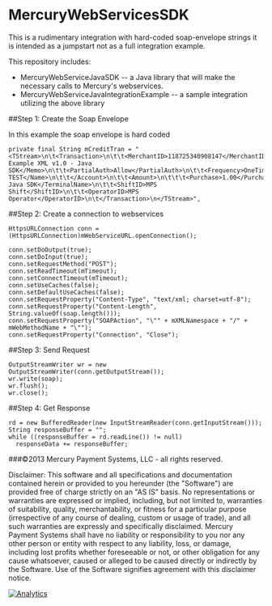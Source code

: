 MercuryWebServicesSDK
=====================

This is a rudimentary integration with hard-coded soap-envelope strings it is intended as a jumpstart not as a full integration example.

This repository includes:

* MercuryWebServiceJavaSDK -- a Java library that will make the necessary calls to Mercury's webservices.
* MercuryWebServiceJavaIntegrationExample -- a sample integration utilizing the above library

##Step 1: Create the Soap Envelope

In this example the soap envelope is hard coded

```
private final String mCreditTran = "<TStream>\n\t<Transaction>\n\t\t<MerchantID>118725340908147</MerchantID>\n\t\t<LaneID>02</LaneID>\n\t\t<TranType>Credit</TranType>\n\t\t<TranCode>Sale</TranCode>\n\t\t<InvoiceNo>1</InvoiceNo>\n\t\t<RefNo>1</RefNo>\n\t\t<Memo>MPS Example XML v1.0 - Java SDK</Memo>\n\t\t<PartialAuth>Allow</PartialAuth>\n\t\t<Frequency>OneTime</Frequency>\n\t\t<RecordNo>RecordNumberRequested</RecordNo>\n\t\t<Account>\n\t\t\t<EncryptedFormat>MagneSafe</EncryptedFormat>\n\t\t\t<AccountSource>Swiped</AccountSource>\n\t\t\t<EncryptedBlock>F40DDBA1F645CC8DB85A6459D45AFF8002C244A0F74402B479ABC9915EC9567C81BE99CE4483AF3D</EncryptedBlock>\n\t\t\t<EncryptedKey>9012090B01C4F200002B</EncryptedKey>\n\t\t\t<Name>MPS TEST</Name>\n\t\t</Account>\n\t\t<Amount>\n\t\t\t<Purchase>1.00</Purchase>\n\t\t</Amount>\n\t\t<TerminalName>MPS Java SDK</TerminalName>\n\t\t<ShiftID>MPS Shift</ShiftID>\n\t\t<OperatorID>MPS Operator</OperatorID>\n\t</Transaction>\n</TStream>",

```

##Step 2: Create a connection to webservices

```
HttpsURLConnection conn = (HttpsURLConnection)mWebServiceURL.openConnection();

conn.setDoOutput(true);
conn.setDoInput(true);
conn.setRequestMethod("POST");
conn.setReadTimeout(mTimeout);
conn.setConnectTimeout(mTimeout);
conn.setUseCaches(false);
conn.setDefaultUseCaches(false);
conn.setRequestProperty("Content-Type", "text/xml; charset=utf-8");
conn.setRequestProperty("Content-Length", String.valueOf(soap.length()));
conn.setRequestProperty("SOAPAction", "\"" + mXMLNamespace + "/" + mWebMethodName + "\"");
conn.setRequestProperty("Connection", "Close");
```


##Step 3: Send Request

```
OutputStreamWriter wr = new OutputStreamWriter(conn.getOutputStream());
wr.write(soap);
wr.flush();
wr.close();
```

##Step 4: Get Response

```
rd = new BufferedReader(new InputStreamReader(conn.getInputStream()));
String responseBuffer = "";
while ((responseBuffer = rd.readLine()) != null)
  responseData += responseBuffer;
```


###©2013 Mercury Payment Systems, LLC - all rights reserved.

Disclaimer:
This software and all specifications and documentation contained herein or provided to you hereunder (the "Software") are provided free of charge strictly on an "AS IS" basis. No representations or warranties are expressed or implied, including, but not limited to, warranties of suitability, quality, merchantability, or fitness for a particular purpose (irrespective of any course of dealing, custom or usage of trade), and all such warranties are expressly and specifically disclaimed. Mercury Payment Systems shall have no liability or responsibility to you nor any other person or entity with respect to any liability, loss, or damage, including lost profits whether foreseeable or not, or other obligation for any cause whatsoever, caused or alleged to be caused directly or indirectly by the Software. Use of the Software signifies agreement with this disclaimer notice.

[![Analytics](https://ga-beacon.appspot.com/UA-1785046-15/WebServices.Java/readme?pixel)](https://github.com/MercuryPay)


